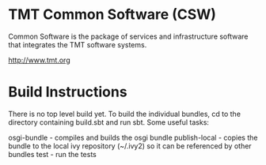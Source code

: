 # TMT Common Software (CSW)

Common Software is the package of services and infrastructure software that integrates the TMT software systems.

http://www.tmt.org

Build Instructions
==================

There is no top level build yet.
To build the individual bundles, cd to the directory containing build.sbt and run sbt.
Some useful tasks:

osgi-bundle	- compiles and builds the osgi bundle
publish-local 	- copies the bundle to the local ivy repository (~/.ivy2) so it can be referenced by other bundles
test 		- run the tests
